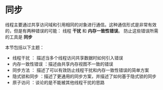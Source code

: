 # 同步

线程主要通过共享访问域和引用相同的对象进行通信。这种通信形式是非常有效的，但是有两种错误的可能：
线程 **干扰** 和 **内存一致性错误**。 防止这些错误所需的工具是 **同步**

本节包括以下主题：

* 线程干扰 ： 描述当多个线程访问共享数据时如何引入错误
* 内存一致性错误 ：描述由共享内存视图不一致的错误
* 同步方法 ： 描述了可以有效防止线程干扰和内存一致性错误的简单方案
* 隐式锁和同步 ：描述了更通用的同步方案，并描述了如何基于隐式锁的同步
* 原子访问 ：谈论的是不能被其他线程干扰的思路
